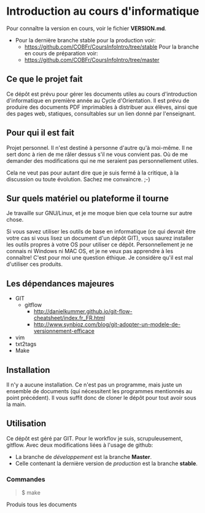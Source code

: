 Introduction au cours d'informatique
====================================
Pour connaître la version en cours, voir le fichier **VERSION.md**.

* Pour la dernière branche stable pour la production voir:
	* https://github.com/COBFr/CoursInfoIntro/tree/stable
Pour la branche en cours de préparation voir:
	* https://github.com/COBFr/CoursInfoIntro/tree/master


Ce que le projet fait
---------------------
Ce dépôt est prévu pour gérer les documents utiles au cours d'introduction
d'informatique en première année au Cycle d'Orientation.
Il est prévu de produire des documents PDF imprimables à distribuer aux élèves,
ainsi que des pages web, statiques, consultables sur un lien donné par
l'enseignant.


Pour qui il est fait
--------------------
Projet personnel. Il n'est destiné à personne d'autre qu'à moi-même. Il ne sert
donc à rien de me râler dessus s'il ne vous convient pas. Où de me demander des
modifications qui ne me seraient pas personnellement utiles.

Cela ne veut pas pour autant dire que je suis fermé à la critique, à la
discussion ou toute évolution. Sachez me convaincre. ;-)


Sur quels matériel ou plateforme il tourne
-----------------------------------------
Je travaille sur GNU/Linux, et je me moque bien que cela tourne sur autre chose.

Si vous savez utiliser les outils de base en informatique (ce qui devrait être
votre cas si vous lisez un document d'un dépôt GIT), vous saurez installer les
outils propres à votre OS pour utiliser ce dépôt. Personnellement je ne connais
ni Windows ni MAC OS, et je ne veux pas apprendre à les connaître! C'est pour
moi une question éthique. Je considère qu'il est mal d'utiliser ces produits.


Les dépendances majeures
------------------------
* GIT
	* gitflow
		* http://danielkummer.github.io/git-flow-cheatsheet/index.fr_FR.html
		* http://www.synbioz.com/blog/git-adopter-un-modele-de-versionnement-efficace
* vim
* txt2tags
* Make


Installation
------------
Il n'y a aucune installation. Ce n'est pas un programme, mais juste un ensemble
de documents (qui nécessitent les programmes mentionnés au point précédent).
Il vous suffit donc de cloner le dépôt pour tout avoir sous la main.


Utilisation
-----------
Ce dépôt est géré par GIT. Pour le workflov je suis, scrupuleusement, gitflow.
Avec deux modifications liées à l'usage de github:
* La branche de *développement* est la branche **Master**.
* Celle contenant la dernière version de *production* est la branche **stable**.


### Commandes
> $ make

Produis tous les documents


